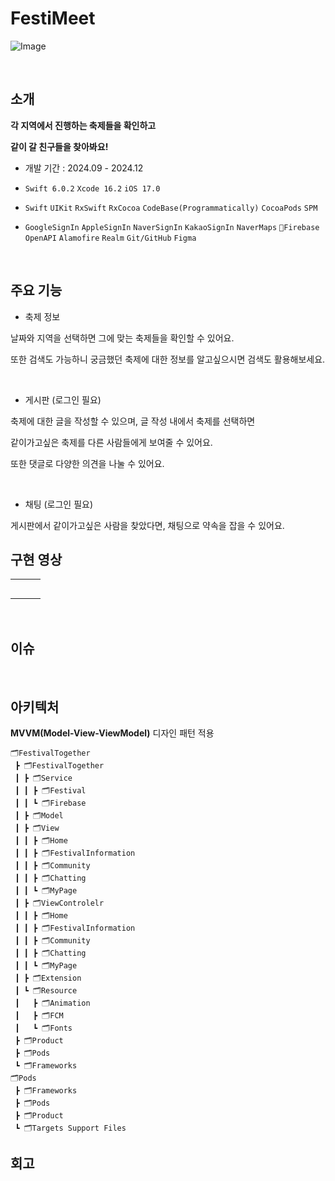 # FestiMeet

![Image](https://github.com/user-attachments/assets/1f4661b7-9288-4fff-84e2-780c086744ff)

<br>

## 소개

__각 지역에서 진행하는 축제들을 확인하고__

__같이 갈 친구들을 찾아봐요!__

- 개발 기간 : 2024.09 - 2024.12

- `Swift 6.0.2` `Xcode 16.2` `iOS 17.0`

- `Swift` `UIKit` `RxSwift` `RxCocoa` `CodeBase(Programmatically)` `CocoaPods` `SPM`

- `GoogleSignIn` `AppleSignIn` `NaverSignIn` `KakaoSignIn` `NaverMaps` `Firebase` `OpenAPI` `Alamofire` `Realm` `Git/GitHub` `Figma` 

<br>

## 주요 기능

- 축제 정보

날짜와 지역을 선택하면 그에 맞는 축제들을 확인할 수 있어요.

또한 검색도 가능하니 궁금했던 축제에 대한 정보를 알고싶으시면 검색도 활용해보세요.

<br>

- 게시판 (로그인 필요)

축제에 대한 글을 작성할 수 있으며, 글 작성 내에서 축제를 선택하면

같이가고싶은 축제를 다른 사람들에게 보여줄 수 있어요.

또한 댓글로 다양한 의견을 나눌 수 있어요.

<br>

- 채팅 (로그인 필요)
  
게시판에서 같이가고싶은 사람을 찾았다면, 채팅으로 약속을 잡을 수 있어요.

## 구현 영상

||||
|:---:|:---:|:---:|
||||
||||
||||
||||
||||

<br>

## 이슈

<br>

## 아키텍처

__MVVM(Model-View-ViewModel)__ 디자인 패턴 적용
```
🗂FestivalTogether
 ┣ 🗂FestivalTogether
 ┃ ┣ 🗂Service
 ┃ ┃ ┣ 🗂Festival
 ┃ ┃ ┗ 🗂Firebase
 ┃ ┣ 🗂Model
 ┃ ┣ 🗂View
 ┃ ┃ ┣ 🗂Home
 ┃ ┃ ┣ 🗂FestivalInformation
 ┃ ┃ ┣ 🗂Community
 ┃ ┃ ┣ 🗂Chatting
 ┃ ┃ ┗ 🗂MyPage
 ┃ ┣ 🗂ViewControlelr
 ┃ ┃ ┣ 🗂Home
 ┃ ┃ ┣ 🗂FestivalInformation
 ┃ ┃ ┣ 🗂Community
 ┃ ┃ ┣ 🗂Chatting
 ┃ ┃ ┗ 🗂MyPage
 ┃ ┣ 🗂Extension
 ┃ ┗ 🗂Resource
 ┃   ┣ 🗂Animation
 ┃   ┣ 🗂FCM
 ┃   ┗ 🗂Fonts
 ┣ 🗂Product
 ┣ 🗂Pods
 ┗ 🗂Frameworks
🗂Pods
 ┣ 🗂Frameworks
 ┣ 🗂Pods
 ┣ 🗂Product
 ┗ 🗂Targets Support Files
```

## 회고
